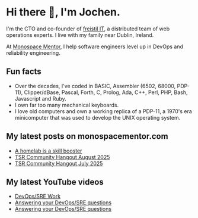 # Hi there 👋, I'm Jochen.

I'm the CTO and co-founder of [freistil IT](https://www.freistil.it), a distributed team of web operations experts. I live with my family near Dublin, Ireland.

At [Monospace Mentor](https://monospacementor.com), I help software engineers level up in DevOps and reliability engineering.

## Fun facts

- Over the decades, I've coded in BASIC, Assembler (6502, 68000, PDP-11), Clipper/dBase, Pascal, Forth, C, Prolog, Ada, C++, Perl, PHP, Bash, Javascript and Ruby.
- I own far too many mechanical keyboards.
- I love old computers and own a working replica of a PDP-11, a 1970's era minicomputer that was used to develop the UNIX operating system.

## My latest posts on monospacementor.com

<!-- MONOSPACE:START -->
- [A homelab is a skill booster](https://monospacementor.com/2025/08/a-homelab-is-a-skill-booster/)
- [TSR Community Hangout August 2025](https://monospacementor.com/2025/07/hangout-august-2025/)
- [TSR Community Hangout July 2025](https://monospacementor.com/2025/07/hangout-july-2025/)
<!-- MONOSPACE:END -->

## My latest YouTube videos

<!-- YOUTUBE:START -->
- [DevOps/SRE Work](https://www.youtube.com/watch?v=M0F6TavYOiw)
- [Answering your DevOps/SRE questions](https://www.youtube.com/watch?v=o6PL488qEmM)
- [Answering your DevOps/SRE questions](https://www.youtube.com/watch?v=2UdrMzmUgM8)
<!-- YOUTUBE:END -->
